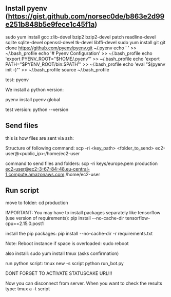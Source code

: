 ## Install pyenv (https://gist.github.com/norsec0de/b863e2d99e251b848b5e9fece1c45f1a)

sudo yum install gcc zlib-devel bzip2 bzip2-devel patch readline-devel sqlite sqlite-devel openssl-devel tk-devel libffi-devel
sudo yum install git
git clone https://github.com/pyenv/pyenv.git ~/.pyenv
echo ' ' >> ~/.bash_profile
echo '# Pyenv Configuration' >> ~/.bash_profile
echo 'export PYENV_ROOT="$HOME/.pyenv"' >> ~/.bash_profile
echo 'export PATH="$PYENV_ROOT/bin:$PATH"' >> ~/.bash_profile
echo 'eval "$(pyenv init -)"' >> ~/.bash_profile
source ~/.bash_profile

test:
pyenv

We install a python version:

pyenv install <version>
pyenv global <version>

test version:
python --version

## Send files

this is how files are sent via ssh:

Structure of following command:
scp -ri <key_path> <folder_to_send> ec2-user@<public_ip>:/home/ec2-user

command to send files and folders:
scp -ri keys/europe.pem production ec2-user@ec2-3-67-84-48.eu-central-1.compute.amazonaws.com:/home/ec2-user

## Run script
move to folder:
cd production

IMPORTANT: You may have to install packages separately like tensorflow (use version of requirements):
pip install --no-cache-dir tensorflow-cpu==2.15.0.post1

install the pip packages:
pip install --no-cache-dir -r requirements.txt

Note: Reboot instance if space is overloaded:
sudo reboot

also install:
sudo yum install tmux (asks confirmation)

run python script:
tmux new -s script
python run_bot.py

DONT FORGET TO ACTIVATE STATUSCAKE URL!!!

Now you can disconnect from server. When you want to check the results type:
tmux a -t script 





